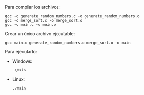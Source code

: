 Para compilar los archivos:
```
gcc -c generate_random_numbers.c -o generate_random_numbers.o
gcc -c merge_sort.c -o merge_sort.o
gcc -c main.c -o main.o 
```

Crear un único archivo ejecutable:

```
gcc main.o generate_random_numbers.o merge_sort.o -o main
```

Para ejecutarlo:

- Windows:
  ```
  .\main
  ```
- Linux:
  ```
  ./main
  ```
